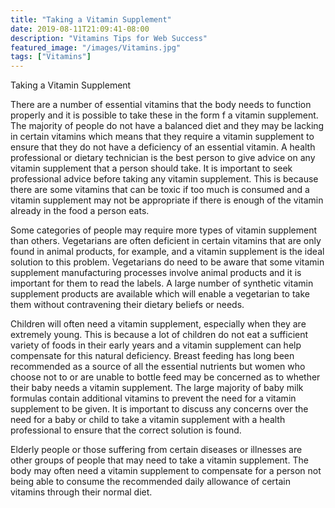```yaml
---
title: "Taking a Vitamin Supplement"
date: 2019-08-11T21:09:41-08:00
description: "Vitamins Tips for Web Success"
featured_image: "/images/Vitamins.jpg"
tags: ["Vitamins"]
---
```


Taking a Vitamin Supplement

There are a number of essential vitamins that the body needs to function properly and it is possible to take these in the form f a vitamin supplement. The majority of people do not have a balanced diet and they may be lacking in certain vitamins which means that they require a vitamin supplement to ensure that they do not have a deficiency of an essential vitamin. A health professional or dietary technician is the best person to give advice on any vitamin supplement that a person should take. It is important to seek professional advice before taking any vitamin supplement. This is because there are some vitamins that can be toxic if too much is consumed and a vitamin supplement may not be appropriate if there is enough of the vitamin already in the food a person eats.

Some categories of people may require more types of vitamin supplement than others. Vegetarians are often deficient in certain vitamins that are only found in animal products, for example, and a vitamin supplement is the ideal solution to this problem. Vegetarians do need to be aware that some vitamin supplement manufacturing processes involve animal products and it is important for them to read the labels. A large number of synthetic vitamin supplement products are available which will enable a vegetarian to take them without contravening their dietary beliefs or needs.

Children will often need a vitamin supplement, especially when they are extremely young. This is because a lot of children do not eat a sufficient variety of foods in their early years and a vitamin supplement can help compensate for this natural deficiency. Breast feeding has long been recommended as a source of all the essential nutrients but women who choose not to or are unable to bottle feed may be concerned as to whether their baby needs a vitamin supplement. The large majority of baby milk formulas contain additional vitamins to prevent the need for a vitamin supplement to be given. It is important to discuss any concerns over the need for a baby or child to take a vitamin supplement with a health professional to ensure that the correct solution is found.

Elderly people or those suffering from certain diseases or illnesses are other groups of people that may need to take a vitamin supplement. The body may often need a vitamin supplement to compensate for a person not being able to consume the recommended daily allowance of certain vitamins through their normal diet.

